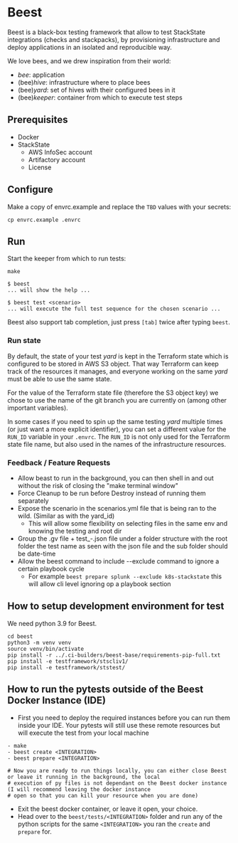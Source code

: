 # Beest

Beest is a black-box testing framework that allow to test StackState integrations (checks and stackpacks),
by provisioning infrastructure and deploy applications in an isolated and reproducible way.

We love bees, and we drew inspiration from their world:
- _bee_: application
- (bee)_hive_: infrastructure where to place bees
- (bee)_yard_: set of hives with their configured bees in it
- (bee)_keeper_: container from which to execute test steps

## Prerequisites

* Docker
* StackState
  * AWS InfoSec account
  * Artifactory account
  * License

## Configure

Make a copy of envrc.example and replace the `TBD` values with your secrets:

    cp envrc.example .envrc

## Run

Start the keeper from which to run tests:

    make

    $ beest
    ... will show the help ...

    $ beest test <scenario>
    ... will execute the full test sequence for the chosen scenario ...

Beest also support tab completion, just press `[tab]` twice after typing `beest`.

### Run state

By default, the state of your test _yard_ is kept in the Terraform state which is configured to be stored in AWS S3 object.
That way Terraform can keep track of the resources it manages, and everyone working on the same _yard_ must be able to use the same state.

For the value of the Terraform state file (therefore the S3 object key) we chose to use the name of the git branch
you are currently on (among other important variables).

In some cases if you need to spin up the same testing _yard_ multiple times (or just want a more explicit identifier),
you can set a different value for the `RUN_ID` variable in your `.envrc`. The `RUN_ID` is not only used for the
Terraform state file name, but also used in the names of the infrastructure resources.


### Feedback / Feature Requests

- Allow beast to run in the background, you can then shell in and out without the risk of closing the "make terminal window"
- Force Cleanup to be run before Destroy instead of running them separately
- Expose the scenario in the scenarios.yml file that is being ran to the wild. (Similar as with the yard_id)
  - This will allow some flexibility on selecting files in the same env and knowing the testing and root dir
- Group the .gv file + test_*-*.json file under a folder structure with the root folder the test name as seen with
  the json file and the sub folder should be date-time
- Allow the beest command to include --exclude command to ignore a certain playbook cycle
  - For example `beest prepare splunk --exclude k8s-stackstate` this will allow cli level ignoring op a playbook section


## How to setup development environment for test

We need python 3.9 for Beest.

```shell
cd beest
python3 -m venv venv
source venv/bin/activate
pip install -r ../.ci-builders/beest-base/requirements-pip-full.txt
pip install -e testframework/stscliv1/
pip install -e testframework/ststest/
```

## How to run the pytests outside of the Beest Docker Instance (IDE)
- First you need to deploy the required instances before you can run them inside your IDE. Your pytests will still use these remote resources but will execute the test from your local machine

```shell
- make
- beest create <INTEGRATION>
- beest prepare <INTEGRATION>

# Now you are ready to run things locally, you can either close Beest or leave it running in the background, the local
# execution of py files is not dependant on the Beest docker instance (I will recommend leaving the docker instance
# open so that you can kill your resource when you are done)
```

- Exit the beest docker container, or leave it open, your choice.
- Head over to the `beest/tests/<INTEGRATION>` folder and run any of the python scripts for the same `<INTEGRATION>` you ran the `create` and `prepare` for.
